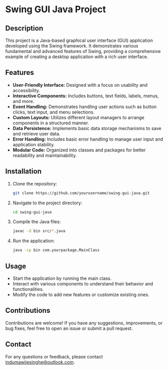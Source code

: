 
# Swing GUI Java Project

## Description

This project is a Java-based graphical user interface (GUI) application developed using the Swing framework. It demonstrates various fundamental and advanced features of Swing, providing a comprehensive example of creating a desktop application with a rich user interface.

## Features

- **User-Friendly Interface:** Designed with a focus on usability and accessibility.
- **Interactive Components:** Includes buttons, text fields, labels, menus, and more.
- **Event Handling:** Demonstrates handling user actions such as button clicks, text input, and menu selections.
- **Custom Layouts:** Utilizes different layout managers to arrange components in a structured manner.
- **Data Persistence:** Implements basic data storage mechanisms to save and retrieve user data.
- **Error Handling:** Includes basic error handling to manage user input and application stability.
- **Modular Code:** Organized into classes and packages for better readability and maintainability.

## Installation

1. Clone the repository:
   ```sh
   git clone https://github.com/yourusername/swing-gui-java.git
   ```
2. Navigate to the project directory:
   ```sh
   cd swing-gui-java
   ```
3. Compile the Java files:
   ```sh
   javac -d bin src/*.java
   ```
4. Run the application:
   ```sh
   java -cp bin com.yourpackage.MainClass
   ```

## Usage

- Start the application by running the main class.
- Interact with various components to understand their behavior and functionalities.
- Modify the code to add new features or customize existing ones.

## Contributions

Contributions are welcome! If you have any suggestions, improvements, or bug fixes, feel free to open an issue or submit a pull request.



## Contact

For any questions or feedback, please contact indumawijesinghe@outlook.com.
